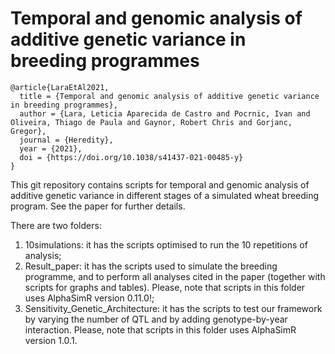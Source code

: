 # Temporal and genomic analysis of additive genetic variance in breeding programmes

    @article{LaraEtAl2021,
      title = {Temporal and genomic analysis of additive genetic variance in breeding programmes},
      author = {Lara, Leticia Aparecida de Castro and Pocrnic, Ivan and Oliveira, Thiago de Paula and Gaynor, Robert Chris and Gorjanc, Gregor},
      journal = {Heredity},
      year = {2021},
      doi = {https://doi.org/10.1038/s41437-021-00485-y}
    }

This git repository contains scripts for temporal and genomic analysis of additive genetic variance in different stages of a simulated wheat breeding program. See the paper for further details.

There are two folders: 
1. 10simulations: it has the scripts optimised to run the 10 repetitions of analysis; 
2. Result_paper: it has the scripts used to simulate the breeding programme, and to perform all analyses cited in the paper (together with scripts for graphs and tables). Please, note that scripts in this folder uses AlphaSimR version 0.11.0!;
3. Sensitivity_Genetic_Architecture: it has the scripts to test our framework by varying the number of QTL and by adding genotype-by-year interaction. Please, note that scripts in this folder uses AlphaSimR version 1.0.1. 
